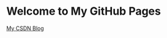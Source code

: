 <title>Why</title>

# Welcome to My GitHub Pages

[My CSDN Blog](http://blog.csdn.net/why19940926 "optional title")


